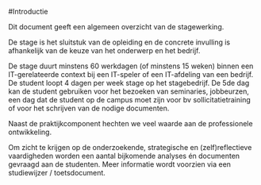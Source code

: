 #Introductie 

Dit document geeft een algemeen overzicht van de stagewerking.  

De stage is het sluitstuk van de opleiding en de concrete invulling is afhankelijk van de keuze van het onderwerp en het bedrijf.  

De stage duurt minstens 60 werkdagen (of minstens 15 weken) binnen een IT-gerelateerde context bij een IT-speler of een IT-afdeling van een bedrijf. De student loopt 4 dagen per week stage op het stagebedrijf. De 5de dag kan de student gebruiken voor het bezoeken van seminaries, jobbeurzen, een dag dat de student op de campus moet zijn voor bv sollicitatietraining of voor het schrijven van de nodige documenten.  

 

Naast de praktijkcomponent hechten we veel waarde aan de professionele ontwikkeling.  

Om zicht te krijgen op de onderzoekende, strategische en (zelf)reflectieve vaardigheden worden een aantal bijkomende analyses én documenten gevraagd aan de studenten. Meer informatie wordt voorzien via een studiewijzer / toetsdocument. 